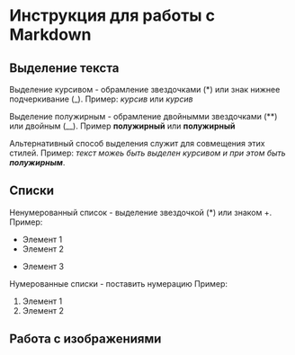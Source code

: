 # Инструкция для работы с Markdown

## Выделение текста

Выделение курсивом - обрамление звездочками (*) или знак нижнее подчеркивание (_). 
Пример: *курсив*  или   _курсив_

Выделение полужирным - обрамление двойнымми звездочками (**) или двойным (__). 
Пример **полужирный**  или __полужирный__

Альтернативный способ выделения служит для совмещения этих стилей. Пример: _текст можеь быть выделен курсивом и при этом быть **полужирным**_.

## Списки

Ненумерованный список - выделение звездочкой (*) или знаком +.
Пример:
* Элемент 1
* Элемент 2
+ Элемент 3

Нумерованные списки - поставить нумерацию
Пример:
1. Элемент 1
2. Элемент 2

## Работа с изображениями